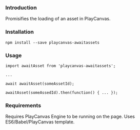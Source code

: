 ### Introduction

Promisifies the loading of an asset in PlayCanvas.

### Installation

```language-shell
npm install --save playcanvas-awaitassets
```

### Usage

```language-javascript
import awaitAsset from 'playcanvas-awaitassets';

...

await awaitAsset(someAssetId);

awaitAsset(someAssedId).then(function() { ... }); 

```

### Requirements

Requires PlayCanvas Engine to be running on the page.  Uses ES6/Babel/PlayCanvas template.
